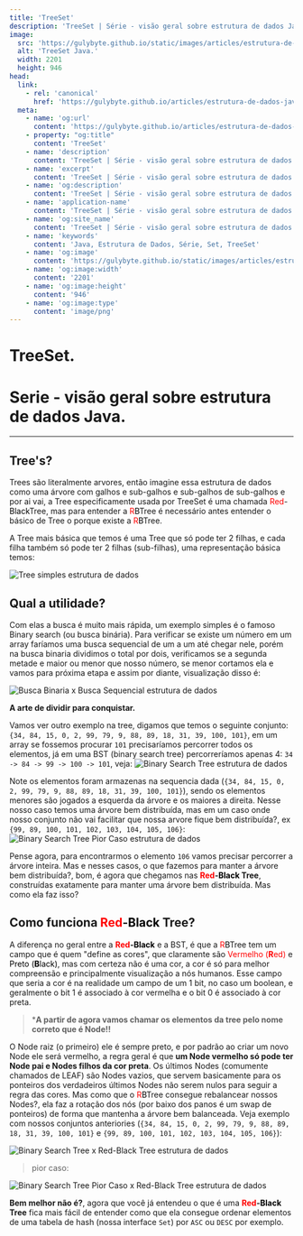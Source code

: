 ```yaml
---
title: 'TreeSet'
description: 'TreeSet | Série - visão geral sobre estrutura de dados Java.'
image:
  src: 'https://gulybyte.github.io/static/images/articles/estrutura-de-dados-java/binary-search-tree-pior-caso-x-red-black-tree.png'
  alt: 'TreeSet Java.'
  width: 2201
  height: 946
head:
  link:
    - rel: 'canonical'
      href: 'https://gulybyte.github.io/articles/estrutura-de-dados-java'
  meta:
    - name: 'og:url'
      content: 'https://gulybyte.github.io/articles/estrutura-de-dados-java'
    - property: "og:title"
      content: 'TreeSet'
    - name: 'description'
      content: 'TreeSet | Série - visão geral sobre estrutura de dados Java.'
    - name: 'excerpt'
      content: 'TreeSet | Série - visão geral sobre estrutura de dados Java.'
    - name: 'og:description'
      content: 'TreeSet | Série - visão geral sobre estrutura de dados Java.'
    - name: 'application-name'
      content: 'TreeSet | Série - visão geral sobre estrutura de dados Java.'
    - name: 'og:site_name'
      content: 'TreeSet | Série - visão geral sobre estrutura de dados Java.'
    - name: 'keywords'
      content: 'Java, Estrutura de Dados, Série, Set, TreeSet'
    - name: 'og:image'
      content: 'https://gulybyte.github.io/static/images/articles/estrutura-de-dados-java/binary-search-tree-pior-caso-x-red-black-tree.png'
    - name: 'og:image:width'
      content: '2201'
    - name: 'og:image:height'
      content: '946'
    - name: 'og:image:type'
      content: 'image/png'
---
```


# TreeSet.

<h1 style="text-align: left; padding: 0em 0em !important; font-size: 2em">Serie - visão geral sobre estrutura de dados Java.</h1>

---

## Tree's?

Trees são literalmente arvores, então imagine essa estrutura de dados como uma árvore com galhos e sub-galhos e sub-galhos de sub-galhos e por ai vai, a Tree especificamente usada por TreeSet é uma chamada <span style="color: red;">Red</span>-<span style="color: black;">Black</span>Tree, mas para entender a <span style="color: red;">R</span><span style="color: black;">B</span>Tree é necessário antes entender o básico de Tree o porque existe a <span style="color: red;">R</span><span style="color: black;">B</span>Tree.

A Tree mais básica que temos é uma Tree que só pode ter 2 filhas, e cada filha também só pode ter 2 filhas (sub-filhas), uma representação básica temos:

![Tree simples estrutura de dados](/static/images/articles/estrutura-de-dados-java/tree-classica.png)

## Qual a utilidade?

Com elas a busca é muito mais rápida, um exemplo simples é o famoso Binary search (ou busca binária). Para verificar se existe um número em um array faríamos uma busca sequencial de um a um até chegar nele, porém na busca binaria dividimos o total por dois, verificamos se a segunda metade e maior ou menor que nosso número, se menor cortamos ela e vamos para próxima etapa e assim por diante, visualização disso é:

![Busca Binaria x Busca Sequencial estrutura de dados](/static/images/articles/estrutura-de-dados-java/busca-binaria-x-busca-sequencial.gif)

**A arte de dividir para conquistar.**

Vamos ver outro exemplo na tree, digamos que temos o seguinte conjunto: `{34, 84, 15, 0, 2, 99, 79, 9, 88, 89, 18, 31, 39, 100, 101}`, em um array se fossemos procurar `101` precisaríamos percorrer todos os elementos, já em uma BST (binary search tree) percorreríamos apenas 4: `34 -> 84 -> 99 -> 100 -> 101`, veja:
![Binary Search Tree estrutura de dados](/static/images/articles/estrutura-de-dados-java/binary-search-tree.png)

Note os elementos foram armazenas na sequencia dada (`{34, 84, 15, 0, 2, 99, 79, 9, 88, 89, 18, 31, 39, 100, 101}`), sendo os elementos menores são jogados a esquerda da árvore e os maiores a direita. Nesse nosso caso temos uma árvore bem distribuída, mas em um caso onde nosso conjunto não vai facilitar que nossa arvore fique bem distribuída?, ex `{99, 89, 100, 101, 102, 103, 104, 105, 106}`:
![Binary Search Tree Pior Caso estrutura de dados](/static/images/articles/estrutura-de-dados-java/binary-search-tree-pior-caso.png)

Pense agora, para encontrarmos o elemento `106` vamos precisar percorrer a árvore inteira. Mas e nesses casos, o que fazemos para manter a árvore bem distribuída?, bom, é agora que chegamos nas **<span style="color: red;">Red</span>-<span style="color: black;">Black</span> Tree**, construídas exatamente para manter uma árvore bem distribuída. Mas como ela faz isso?

## Como funciona <span style="color: red;">Red</span>-<span style="color: black;">Black</span> Tree?

A diferença no geral entre a **<span style="color: red;">Red</span>-<span style="color: black;">Black</span>** e a BST, é que a <span style="color: red;">R</span><span style="color: black;">B</span>Tree tem um campo que é quem "define as cores", que claramente são <span style="color: red;">Vermelho (**R**ed)</span> e <span style="color: black;">Preto (**B**lack)</span>, mas com certeza não é uma cor, a cor é só para melhor compreensão e principalmente visualização a nós humanos. Esse campo que seria a cor é na realidade um campo de um 1 bit, no caso um boolean, e geralmente o bit 1 é associado à cor vermelha e o bit 0 é associado à cor preta.

> ***A partir de agora vamos chamar os elementos da tree pelo nome correto que é Node!!**

O Node raiz (o primeiro) ele é sempre preto, e por padrão ao criar um novo Node ele será vermelho, a regra geral é que **um Node vermelho só pode ter Node pai e Nodes filhos da cor preta**. Os últimos Nodes (comumente chamados de LEAF) são Nodes vazios, que servem basicamente para os ponteiros dos verdadeiros últimos Nodes não serem nulos para seguir a regra das cores. Mas como que o <span style="color: red;">R</span><span style="color: black;">B</span>Tree consegue rebalancear nossos Nodes?, ela faz a rotação dos nós (por baixo dos panos é um swap de ponteiros) de forma que mantenha a árvore bem balanceada. Veja exemplo com nossos conjuntos anteriories (`{34, 84, 15, 0, 2, 99, 79, 9, 88, 89, 18, 31, 39, 100, 101}` e `{99, 89, 100, 101, 102, 103, 104, 105, 106}`):

![Binary Search Tree x Red-Black Tree estrutura de dados](/static/images/articles/estrutura-de-dados-java/binary-search-tree-x-red-black-tree.png)

> pior caso:

![Binary Search Tree Pior Caso x Red-Black Tree estrutura de dados](/static/images/articles/estrutura-de-dados-java/binary-search-tree-pior-caso-x-red-black-tree.png)

**Bem melhor não é?**, agora que você já entendeu o que é uma **<span style="color: red;">Red</span>-<span style="color: black;">Black</span> Tree** fica mais fácil de entender como que ela consegue ordenar elementos de uma tabela de hash (nossa interface `Set`) por `ASC` ou `DESC` por exemplo.
